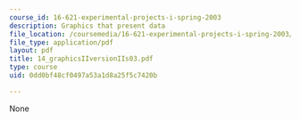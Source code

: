 ```yaml
---
course_id: 16-621-experimental-projects-i-spring-2003
description: Graphics that present data
file_location: /coursemedia/16-621-experimental-projects-i-spring-2003/0dd0bf48cf0497a53a1d8a25f5c7420b_14_graphicsIIversionIIs03.pdf
file_type: application/pdf
layout: pdf
title: 14_graphicsIIversionIIs03.pdf
type: course
uid: 0dd0bf48cf0497a53a1d8a25f5c7420b

---
```

None
